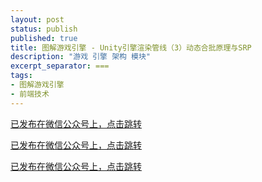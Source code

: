 ```yaml
---
layout: post
status: publish
published: true
title: 图解游戏引擎 - Unity引擎渲染管线（3）动态合批原理与SRP
description: "游戏 引擎 架构 模块"
excerpt_separator: ===
tags:
- 图解游戏引擎
- 前端技术
---
```


[已发布在微信公众号上，点击跳转](https://mp.weixin.qq.com/s/uoOzaTXVQwvZOP9H-0Begw)

[已发布在微信公众号上，点击跳转](https://mp.weixin.qq.com/s/uoOzaTXVQwvZOP9H-0Begw)

[已发布在微信公众号上，点击跳转](https://mp.weixin.qq.com/s/uoOzaTXVQwvZOP9H-0Begw)

